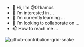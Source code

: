 - 👋 Hi, I’m @011ramos
- 👀 I’m interested in ...
- 🌱 I’m currently learning ...
- 💞️ I’m looking to collaborate on ...
- 📫 How to reach me ...

<!---
011ramos/011ramos is a ✨ special ✨ repository because its `README.md` (this file) appears on your GitHub profile.
You can click the Preview link to take a look at your changes.
--->
![github-contribution-grid-snake](https://user-images.githubusercontent.com/105141735/167541198-63afe07a-074e-4be2-9898-08f0a7643aaf.svg)
